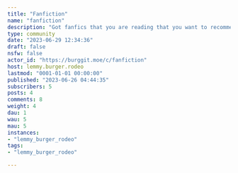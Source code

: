 ```yaml
---
title: "Fanfiction" 
name: "fanfiction"
description: "Got fanfics that you are reading that you want to recommend? Want recommendations for that one particular situation? Need help finding a fanfic that you once read? Got a fanfic idea you can't get out of your head?If you are the creator of a fanfic that you link, please specify that the fanfic is OC (original content)Please mark any posts linking to NSFW fanfics or posts about NSFW themes as NSFW. Comments linking to NSFW fanfics in otherwise SFW posts should warn that the fanfic is NSFW.If you want to limit discussion to one fandom (+ crossovers), please put the fandom you want in parentheses like (Worm) or (Xianxia)Experimental rule: making a post purely about how you dislike how authors do X thing is not allowed. If you want to make a post like this, please specify constructively about what they should do instead."
type: community
date: "2023-06-29 12:34:36"
draft: false
nsfw: false
actor_id: "https://burggit.moe/c/fanfiction"
host: lemmy.burger.rodeo
lastmod: "0001-01-01 00:00:00"
published: "2023-06-26 04:44:35"
subscribers: 5
posts: 4
comments: 8
weight: 4
dau: 1
wau: 5
mau: 5
instances:
- "lemmy_burger_rodeo"
tags: 
- "lemmy_burger_rodeo"

---
```


